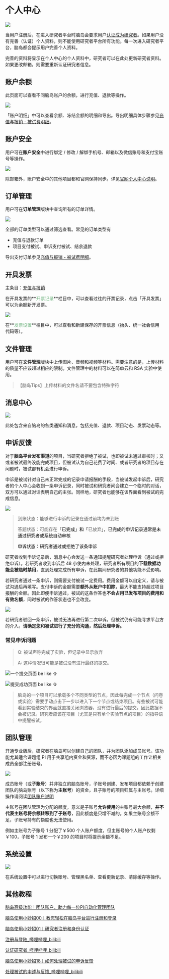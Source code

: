 # 个人中心 <!-- {docsify-ignore-all} -->
![](../images/2024/1710317189453-281861ab-8dd7-495c-8921-11767dd5dba5.png)

当用户注册后，在进入研究者平台时脑岛会要求用户[认证成为研究者](https://www.yuque.com/naodao/researcher-manual/zrvxbia2f4apwi85)。如果用户没有完善（认证）个人资料，则不能使用研究者平台所有功能。每一次进入研究者平台，脑岛都会提示用户完善个人资料。



完善的资料将显示在个人中心的个人资料中，研究者可以在此处更新研究者资料。如果更改邮箱，则需要重新认证研究者信息。

## 账户余额


此页面可以查看不同脑岛账户的余额，进行充值、退款等操作。

![](../images/2024/1710321465088-97009e51-974a-4516-b372-8ce19a047dbc.png)

「账户明细」中可以查看余额、冻结金额的明细和导出。导出明细具体步骤参见[充值与报销 - 被试费明细](https://www.yuque.com/naodao/researcher-manual/transfer#R3NgM)。

## 账户安全


用户可在**账户安全**中进行绑定 / 修改 / 解绑手机号、邮箱以及微信账号和支付宝账号等操作。

![](../images/2024/1710318424991-c56d5042-76e6-44d1-88b8-a89c5fab2579.png)

除邮箱外，账户安全中的其他项目都和官网保持同步。详见[官网个人中心说明](https://www.yuque.com/naodao/user-manual/personal#OEwMp)。

## 订单管理


用户可在**订单管理**版块中查询所有的订单详情。

![](../images/2024/1710320008787-8c9d1770-9401-46d4-a519-9904c15cdb14.png)

全部的订单类型可以通过筛选查看。常见的订单类型有



+ 充值与退款订单
+ 项目支付被试、申诉支付被试、结余退款



导出支付订单参见[充值与报销 - 被试费明细](https://www.yuque.com/naodao/researcher-manual/transfer#R3NgM)。

## 开具发票
主条目：[充值与报销](https://www.yuque.com/naodao/researcher-manual/transfer)



在开具发票的**<font style="color:rgb(118, 183, 133);">开票记录</font>**栏目中，可以查看过往的开票记录，点击「开具发票」可以为余额新开发票。

![](../images/2024/1710332232818-66fa2b6c-50bc-45e0-ad93-85e05b724e90.png)

在**<font style="color:rgb(118, 183, 133);">发票设置</font>**栏目中，可以查看和新建保存的开票信息（抬头、统一社会信用代码等）。

**<font style="color:rgb(118, 183, 133);"></font>**

## 文件管理


用户可在**文件管理**版块中上传图片、音频和视频等材料。需要注意的是，上传材料的质量不应该超过相应的限制。文件管理中的材料可以在简单云和 RSA 实验中使用。



> 【脑岛Tips】上传材料的文件名请不要包含特殊字符
>



## 消息中心
![](../images/2024/1710320607320-fd36319b-d6f5-4725-b245-346a1f615d45.png)

此处包含来自脑岛的各类通知和消息，包括充值、退款、项目动态、发票动态等。

## 申诉反馈


对于**脑岛平台发布渠道**的项目，当研究者拒绝了被试，也即被试未通过审核时；又或者被试最终没能完成项目，但被试认为自己花费了时间、或者研究者的项目存在问题时，被试都有机会进行申诉。



申诉是被试针对自己未正常完成的记录申请报酬的手段，当被试发起申诉后，研究者的个人中心会收到一条申诉记录，同时被试和研究者间会建立一个临时的对话，双方可以通过对话表明自己的主张。同样地，研究者也能够在该界面看到被试的完成信息。

![](../images/2024/1710340725807-cf6a8c65-ae94-4106-a8ea-41c2190aedbd.png)

> 到账状态：能够进行申诉的记录在通过前均为未到账
>
> 答题状态：可能存在「<font style="color:rgb(0, 0, 0);background-color:rgb(251, 251, 251);">已完成」和「</font>已放弃<font style="color:rgb(0, 0, 0);background-color:rgb(251, 251, 251);">」，已完成的申诉记录通常是未通过研究者或系统自动审核</font>
>
> <font style="color:rgb(0, 0, 0);background-color:rgb(251, 251, 251);">申诉状态：研究者通过或拒绝了该条申诉</font>
>

研究者收到申诉记录后，消息中心会发送一条通知提醒研究者处理申诉（通过或拒绝申诉）。若研究者收到申诉后 48 小使内未处理，研究者所有项目的**下载数据功能会被临时禁用**，直到处理完成所有申诉，在此期间研究者的其他功能不受影响。



若研究者通过一条申诉，则需要支付被试一定费用。费用金额可以自定义，请与被试沟通后再填写。支付申诉的金额需要**额外从账户中扣除**，最大不能支持超过项目报酬的金额。因此即便申诉通过，被试的这条作答也**不会占用已发布项目的费用和有效名额**，同时被试的作答状态也不会改变。

![](../images/2022/1657005544810-b7b8cba3-427f-4351-8436-c6303aa9dc91.png)

<font style="color:rgb(38, 38, 38);">若研究者驳回一条申诉</font>，被试无法再进行第二次申诉。但被试仍有可能寻求平台方的介入。**请确定您和被试进行了充分的沟通，然后处理申诉。**



### 常见申诉问题
> Q: 被试声称完成了实验，但记录中显示放弃
>
> A: 这种情况很可能是被试没有进行最终的提交。
>

![一个提交页面 be like ⇧](../images/2022/1649400679266-90e2e6f2-194f-4f5a-8a0a-dee48c86d3f3.png)

![提交成功页面 be like ⇧](../images/2022/1650696041714-dcabd4a6-f634-4f1f-aeb6-332500a741a1.png)

> 脑岛的一个项目可以承载多个不同类型的节点，因此每完成一个节点（问卷或实验）需要手动点击下一步以进入下一个节点或结束项目。有些被试可能看到实验结束的界面就直接关闭浏览器，没有进行最后的提交，因此数据不会被记录。研究者应该在项目（尤其是只有单个实验节点的项目）的指导语中提醒被试。
>



## 团队管理


开通专业版后，研究者在脑岛可以创建自己的团队，并为团队添加成员账号。该功能尤其适合课题组 PI 用于共享组内资金和资源，而不必因为课题组的工作让相关成员全部注册账号。

![](../images/2024/1710342588443-d26388ed-85c7-4287-88a4-86cc12c5e4cc.png)

成员账号（或**子账号**）并非独立的脑岛账号，子账号创建、发布项目都依赖于创建团队的脑岛账号（以下称为**主账号**）的资金，且子账号的项目归属与主账号。详细操作请阅读[团队账户说明](https://mp.weixin.qq.com/s/iFmvvV8XkzSLMi-xdRozzA)

主账号在团队管理为分配的额度，意义是子账号**允许使用**的主账号最大余额，**并不代表主账号将余额转移到了子账号**，因此额度是只增不减的。如果主账号余额不足，子账号持有的额度也无法使用。



例如主账号为子账号 1 分配了￥500 个人账户额度，但主账号的个人账户仅剩￥100，子账号 1 发布一个￥200 的项目时将提示余额不足。


## 系统设置


![](../images/2024/1710343497086-9848ef8a-3a7d-42c4-8025-5afa41dfe974.png)

在系统设置中可以进行切换账号、管理黑名单、查看更新记录、清除缓存等操作。

## 其他教程
[脑岛高级功能｜团队账户，助力每一位PI自动化管理团队](https://mp.weixin.qq.com/s/iFmvvV8XkzSLMi-xdRozzA)

[脑岛使用小妙招00丨教您轻松在脑岛平台进行注册和登录](https://mp.weixin.qq.com/s/T7LJTd0KACTTLsAzL-RgVA)

[脑岛使用小妙招01丨研究者注册和身份认证](https://mp.weixin.qq.com/s/x6sXPDgMt4ieZH5OfScFhQ)

[注册与登陆_哔哩哔哩_bilibili](https://www.bilibili.com/video/BV1g14y147ZT?p=1)

[认证研究者_哔哩哔哩_bilibili](https://www.bilibili.com/video/BV1g14y147ZT?p=2)

[脑岛使用小妙招18丨如何处理被试的申诉反馈](https://mp.weixin.qq.com/s/Tws0kAd9YOtEPj3SDzPCpQ)

[处理被试的申述与反馈_哔哩哔哩_bilibili](https://www.bilibili.com/video/BV1g14y147ZT?p=18)

